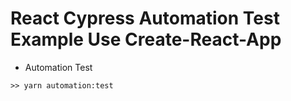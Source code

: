 # React Cypress Automation Test Example Use Create-React-App

- Automation Test

```
>> yarn automation:test
```

